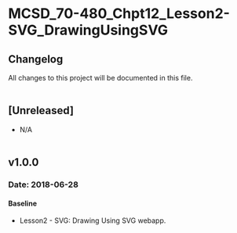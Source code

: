 # MCSD_70-480_Chpt12_Lesson2-SVG_DrawingUsingSVG

## Changelog
All  changes to this project will be documented in this file.
<br/><br/>

## [Unreleased]
* N/A
<br/><br/>

## v1.0.0
### Date: 2018-06-28
#### Baseline
* Lesson2 - SVG: Drawing Using SVG webapp.
<br/><br/>
